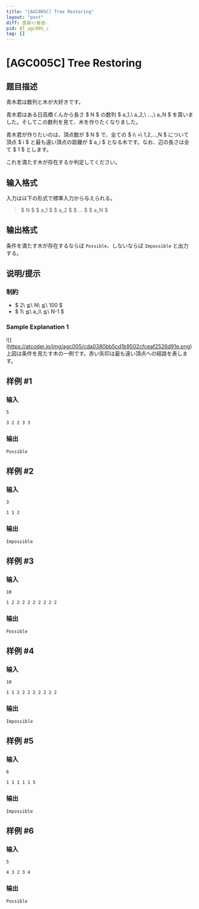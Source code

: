 ```yaml
---
title: "[AGC005C] Tree Restoring"
layout: "post"
diff: 提高+/省选-
pid: AT_agc005_c
tag: []
---
```


# [AGC005C] Tree Restoring

## 题目描述

[problemUrl]: https://atcoder.jp/contests/agc005/tasks/agc005_c

青木君は数列と木が大好きです。

青木君はある日高橋くんから長さ $ N $ の数列 $ a_1,\ a_2,\ ...,\ a_N $ を貰いました。そしてこの数列を見て、木を作りたくなりました。

青木君が作りたいのは、頂点数が $ N $ で、全ての $ i\ =\ 1,2,...,N $ について頂点 $ i $ と最も遠い頂点の距離が $ a_i $ となる木です。なお、辺の長さは全て $ 1 $ とします。

これを満たす木が存在するか判定してください。

## 输入格式

入力は以下の形式で標準入力から与えられる。

> $ N $ $ a_1 $ $ a_2 $ $ ... $ $ a_N $

## 输出格式

条件を満たす木が存在するならば `Possible`、しないならば `Impossible` と出力する。

## 说明/提示

### 制約

- $ 2\ ≦\ N\ ≦\ 100 $
- $ 1\ ≦\ a_i\ ≦\ N-1 $

### Sample Explanation 1

!\[\](https://atcoder.jp/img/agc005/cda0380bb5cd1b9502cfceaf2526d91e.png) 上図は条件を見たす木の一例です。赤い矢印は最も遠い頂点への経路を表します。

## 样例 #1

### 输入

```
5
3 2 2 3 3
```

### 输出

```
Possible
```

## 样例 #2

### 输入

```
3
1 1 2
```

### 输出

```
Impossible
```

## 样例 #3

### 输入

```
10
1 2 2 2 2 2 2 2 2 2
```

### 输出

```
Possible
```

## 样例 #4

### 输入

```
10
1 1 2 2 2 2 2 2 2 2
```

### 输出

```
Impossible
```

## 样例 #5

### 输入

```
6
1 1 1 1 1 5
```

### 输出

```
Impossible
```

## 样例 #6

### 输入

```
5
4 3 2 3 4
```

### 输出

```
Possible
```

